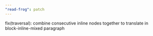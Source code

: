 ```yaml
---
"read-frog": patch
---
```


fix(traversal): combine consecutive inline nodes together to translate in block-inline-mixed paragraph
